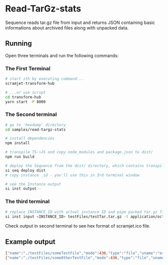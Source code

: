 
# Read-TarGz-stats

Sequence reads tar.gz file from input and returns JSON containing basic informations about archived files along with unpacked data.

## Running

Open three terminals and run the following commands:

### The First Terminal

```bash
# start sth by executing command...
scramjet-transform-hub

# ...or use script
cd transform-hub
yarn start -P 8000
```

### The Second terminal

```bash
# go to 'hexdump' directory
cd samples/read-targz-stats

# install dependencies
npm install

# transpile TS->JS and copy node_modules and package.json to dist/
npm run build

# deploy the Sequence from the dist/ directory, which contains transpiled code, package.json and node_modules
si seq deploy dist
# copy instance _id - you'll use this in 3rd terminal window

# see the Instance output
si inst output -
```

### The third terminal

```bash
# replace INSTANCE_ID with actual instance ID and pipe packed tar.gz file as binary to instance input
si inst input <INSTANCE_ID> testFiles/testTar.tar.gz -t application/octet-stream

```

Check output in second terminal to see hex format of scramjet.ico file.

## Example output

```bash
{"name":"./testFiles/someTestFile","mode":436,"type":"file","uname":"esolecki","gname":"esolecki","size":26,"data":{"type":"Buffer","data":[83,111,109,101,32,116,101,120,116,32,105,110,115,105,100,101,32,116,101,115,116,32,102,105,108,101]}}
{"name":"./testFiles/someOtherTestFile","mode":436,"type":"file","uname":"esolecki","gname":"esolecki","size":28,"data":{"type":"Buffer","data":[79,116,104,101,114,32,116,101,120,116,32,105,110,115,105,100,101,32,111,116,104,101,114,32,102,105,108,101]}}
```